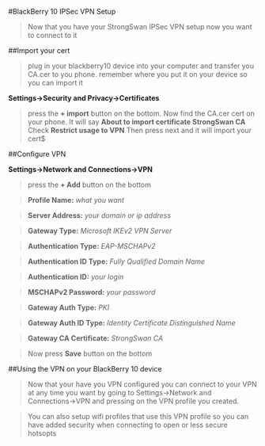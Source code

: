 #BlackBerry 10 IPSec VPN Setup

>Now that you have your StrongSwan IPSec VPN setup now you want to connect to it

##Import your cert

>plug in your blackberry10 device into your computer and transfer you CA.cer to you phone. remember where you put it on your device so you can import it

**Settings->Security and Privacy->Certificates**

>press the **+ import** button on the bottom. Now find the CA.cer cert on your phone.
>It will say **About to import certificate StrongSwan CA**
>Check **Restrict usage to VPN**
>Then press next and it will import your cert$

##Configure VPN 

**Settings->Network and Connections->VPN**

>press the **+ Add** button on the bottom

>**Profile Name:** *what you want*

>**Server Address:** *your domain or ip address*

>**Gateway Type:** *Microsoft IKEv2 VPN Server*

>**Authentication Type:** *EAP-MSCHAPv2*

>**Authentication ID Type:** *Fully Qualified Domain Name*

>**Authentication ID:** *your login*

>**MSCHAPv2 Password:** *your password*

>**Gateway Auth Type:** *PKI*

>**Gateway Auth ID Type:** *Identity Certificate Distinguished Name*

>**Gateway CA Certificate:** *StrongSwan CA*

>Now press **Save** button on the bottom

##Using the VPN on your BlackBerry 10 device

>Now that your have you VPN configured you can connect to your VPN at any time you want by going to Settings->Network and Connections->VPN and pressing on the VPN profile you created. 

>You can also setup wifi profiles that use this VPN profile so you can have added security when connecting to open or less secure hotsopts

